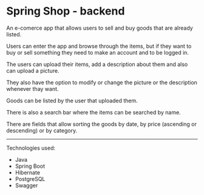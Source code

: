 # Spring Shop  -  backend


An e-comerce app that allows users to sell and buy goods that are already listed.

Users can enter the app and browse through the items, but if they want to buy or sell something they need to make an account and to be logged in.

The users can upload their items, add a description about them and also can upload a picture.

They also have the option to modify or change the picture or the description whenever thay want.

Goods can be listed by the user that uploaded them.

There is also a search bar where the items can be searched by name.

There are fields that allow sorting the goods by date, by price (ascending or descending) or by category.



******

Technologies used:
* Java
* Spring Boot
* Hibernate
* PostgreSQL
* Swagger
